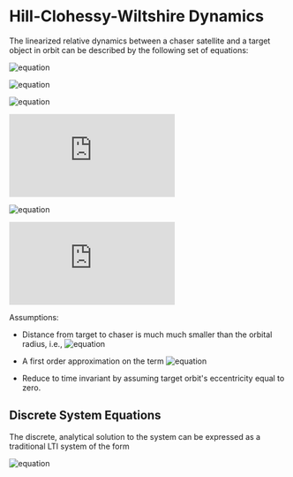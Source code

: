 # Hill-Clohessy-Wiltshire Dynamics

The linearized relative dynamics between a chaser satellite and a target object in orbit can be described by the following set of equations:

![equation](http://latex.codecogs.com/gif.latex?\ddot{x}(t)&space;=&space;2n&space;\cdot&space;\dot{y}(t)&space;&plus;&space;3n^2\cdot&space;x(t)&space;&space;&space;&space;&plus;&space;\frac{F_x}{m})

![equation](http://latex.codecogs.com/gif.latex?\ddot{y}(t)&space;=&space;-2n&space;\cdot&space;\dot{x}(t)&space;&space;&space;&plus;&space;\frac{F_y}{m})

![equation](http://latex.codecogs.com/gif.latex?\ddot{z}(t)&space;=&space;-n^2&space;\cdot&space;z(t)&space;&plus;&space;\frac{F_z}{m})


![equation](https://latex.codecogs.com/gif.latex?%5Cmathcal%7BW%7D%28A%2Cf%29%20%3D%20%28T%2C%5C%3B%5C%3B%5C%3B%5C%3B%5C%3B%5Cbar%7Bf%7D%29)

![equation](https://www.codecogs.com/eqnedit.php?latex=\mathcal{W}(A,f)&space;=&space;(T,\bar{f}))

![equation](https://latex.codecogs.com/gif.latex?%5Cbegin%7Balign*%7D%20%5Cmathcal%7BW%7D%28A%2Cf%29%20%26%3D%20%28T%2C%5C%3B%5C%3B%5C%3B%5C%3B%5C%3B%5Cbar%7Bf%7D%29%20%5C%5C%20%5Cmathcal%7BW%7D%28A%2Cf%29%20%26%3D%20%28T%2C%5Cbar%7Bf%7D%29%5C%5C%20%5COmega%20%26%3D%20%5CSigma_3%20%5Cend%7Balign*%7D)

Assumptions:
* Distance from target to chaser is much much smaller than the orbital radius, i.e.,
![equation](http://latex.codecogs.com/gif.latex?|\boldsymbol{\rho}(t)|&space;<<&space;|\boldsymbol{r}_{tgt}|&space;\Rightarrow&space;\boldsymbol{r}_{ch}&space;\approx&space;\boldsymbol{r}_{tgt})

* A first order approximation on the term ![equation](http://latex.codecogs.com/gif.latex?\left(&space;1&space;&plus;&space;\frac{2x}{r_{tgt}}&space;\right)^{-3/2}&space;\approx&space;1&space;-&space;\frac{3x}{r_{tgt}})

* Reduce to time invariant by assuming target orbit's eccentricity equal to zero.

## Discrete System Equations

The discrete, analytical solution to the system can be expressed as a traditional LTI system of the form

![equation]()

